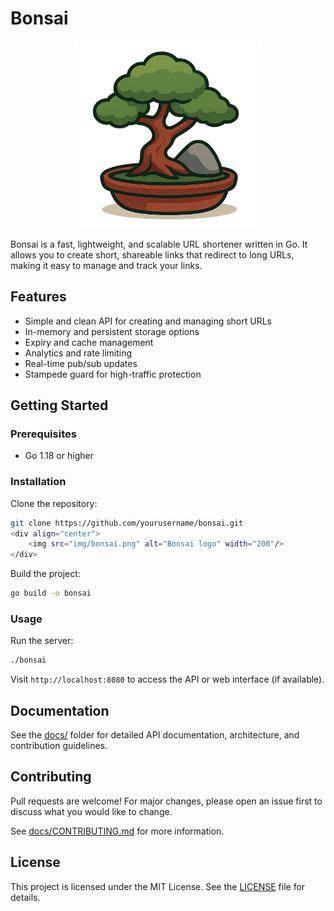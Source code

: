 
# Bonsai

<p align="center">
  <img src="img/bonsai.png" alt="Bonsai logo" width="300"/>
</p>

Bonsai is a fast, lightweight, and scalable URL shortener written in Go. It allows you to create short, shareable links that redirect to long URLs, making it easy to manage and track your links.

## Features
- Simple and clean API for creating and managing short URLs
- In-memory and persistent storage options
- Expiry and cache management
- Analytics and rate limiting
- Real-time pub/sub updates
- Stampede guard for high-traffic protection

## Getting Started

### Prerequisites
- Go 1.18 or higher

### Installation
Clone the repository:
```sh
git clone https://github.com/yourusername/bonsai.git
<div align="center">
	<img src="img/bonsai.png" alt="Bonsai logo" width="200"/>
</div>
```
Build the project:
```sh
go build -o bonsai
```

### Usage
Run the server:
```sh
./bonsai
```
Visit `http://localhost:8080` to access the API or web interface (if available).

## Documentation
See the [docs/](docs/) folder for detailed API documentation, architecture, and contribution guidelines.

## Contributing
Pull requests are welcome! For major changes, please open an issue first to discuss what you would like to change.

See [docs/CONTRIBUTING.md](docs/CONTRIBUTING.md) for more information.

## License
This project is licensed under the MIT License. See the [LICENSE](LICENSE) file for details.
